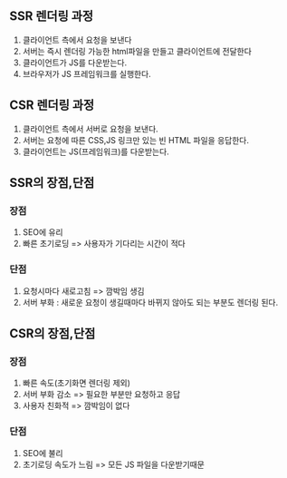 ## SSR 렌더링 과정

1. 클라이언트 측에서 요청을 보낸다
2. 서버는 즉시 렌더링 가능한 html파일을 만들고 클라이언트에 전달한다
3. 클라이언트가 JS를 다운받는다.
4. 브라우저가 JS 프레임워크를 실행한다.

## CSR 렌더링 과정

1. 클라이언트 측에서 서버로 요청을 보낸다.
2. 서버는 요청에 따른 CSS,JS 링크만 있는 빈 HTML 파일을 응답한다.
3. 클라이언트는 JS(프레임워크)를 다운받는다.

## SSR의 장점,단점

### 장점

1. SEO에 유리
2. 빠른 초기로딩 => 사용자가 기다리는 시간이 적다

### 단점

1. 요청시마다 새로고침 => 깜박임 생김
2. 서버 부화 : 새로운 요청이 생길때마다 바뀌지 않아도 되는 부분도 렌더링 된다.

## CSR의 장점,단점

### 장점

1. 빠른 속도(초기화면 렌더링 제외)
2. 서버 부화 감소 => 필요한 부분만 요청하고 응답
3. 사용자 친화적 => 깜박임이 없다

### 단점

1. SEO에 불리
2. 초기로딩 속도가 느림 => 모든 JS 파일을 다운받기때문
